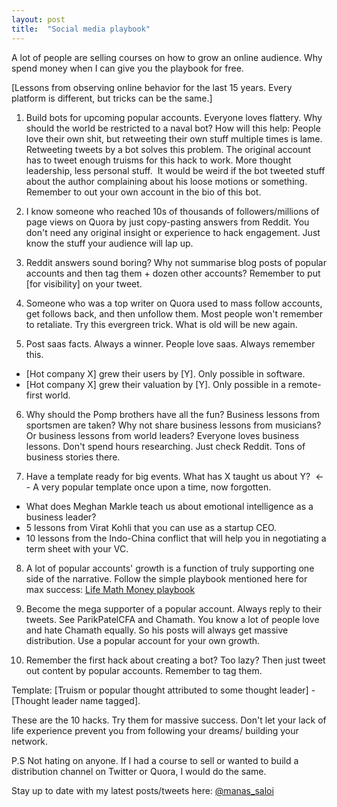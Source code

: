 ```yaml
---
layout: post
title:  "Social media playbook"
---
```


A lot of people are selling courses on how to grow an online audience. Why spend money when I can give you the playbook for free.

[Lessons from observing online behavior for the last 15 years. Every platform is different, but tricks can be the same.]

1. Build bots for upcoming popular accounts. Everyone loves flattery. Why should the world be restricted to a naval bot? How will this help: People love their own shit, but retweeting their own stuff multiple times is lame. Retweeting tweets by a bot solves this problem. The original account has to tweet enough truisms for this hack to work. More thought leadership, less personal stuff.  It would be weird if the bot tweeted stuff about the author complaining about his loose motions or something. Remember to out your own account in the bio of this bot.

2. I know someone who reached 10s of thousands of followers/millions of page views on Quora by just copy-pasting answers from Reddit. You don't need any original insight or experience to hack engagement. Just know the stuff your audience will lap up.

3. Reddit answers sound boring? Why not summarise blog posts of popular accounts and then tag them + dozen other accounts? Remember to put [for visibility] on your tweet.

4. Someone who was a top writer on Quora used to mass follow accounts, get follows back, and then unfollow them. Most people won't remember to retaliate. Try this evergreen trick. What is old will be new again.

5. Post saas facts. Always a winner. People love saas. Always remember this.
  - [Hot company X] grew their users by [Y]. Only possible in software.
  - [Hot company X] grew their valuation by [Y]. Only possible in a remote-first world.

6. Why should the Pomp brothers have all the fun? Business lessons from sportsmen are taken? Why not share business lessons from musicians? Or business lessons from world leaders? Everyone loves business lessons. Don't spend hours researching. Just check Reddit. Tons of business stories there.

7. Have a template ready for big events. What has X taught us about Y?  <-- A very popular template once upon a time, now forgotten.
  - What does Meghan Markle teach us about emotional intelligence as a business leader?
  - 5 lessons from Virat Kohli that you can use as a startup CEO.
  - 10 lessons from the Indo-China conflict that will help you in negotiating a term sheet with your VC.

8. A lot of popular accounts' growth is a function of truly supporting one side of the narrative. Follow the simple playbook mentioned here for max success: [Life Math Money playbook](https://manassaloi.com/2020/01/30/life-math-money.html)

9. Become the mega supporter of a popular account. Always reply to their tweets. See ParikPatelCFA and Chamath. You know a lot of people love and hate Chamath equally. So his posts will always get massive distribution. Use a popular account for your own growth.

10. Remember the first hack about creating a bot? Too lazy? Then just tweet out content by popular accounts. Remember to tag them.

Template: [Truism or popular thought attributed to some thought leader] - [Thought leader name tagged].

These are the 10 hacks. Try them for massive success. Don't let your lack of life experience prevent you from following your dreams/ building your network.

P.S Not hating on anyone. If I had a course to sell or wanted to build a distribution channel on Twitter or Quora, I would do the same.

Stay up to date with my latest posts/tweets here: [@manas_saloi](http://twitter.com/manas_saloi)
